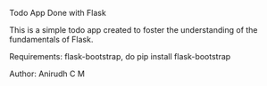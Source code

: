 Todo App Done with Flask 

This is a simple todo app created to foster the understanding of the fundamentals of Flask.


Requirements: 
  flask-bootstrap, do pip install flask-bootstrap

Author:
Anirudh C M
